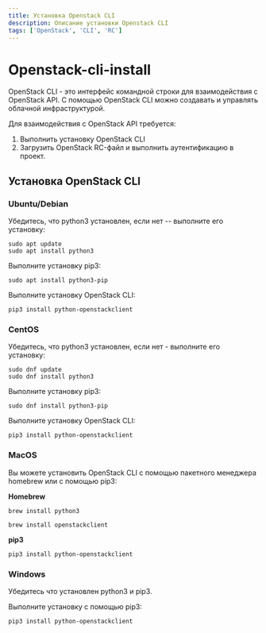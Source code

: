 ```yaml
---
title: Установка Openstack CLI
description: Описание установки Openstack CLI
tags: ['OpenStack', 'CLI', 'RC']
---
```


# Openstack-cli-install

OpenStack CLI - это интерфейс командной строки для взаимодействия с OpenStack API. С помощью OpenStack CLI можно создавать и управлять облачной инфраструктурой.

Для взаимодействия с OpenStack API требуется:

1. Выполнить установку OpenStack CLI
2. Загрузить OpenStack RC-файл и выполнить аутентификацию в проект.

## Установка OpenStack CLI

### Ubuntu/Debian

Убедитесь, что python3 установлен, если нет -- выполните его установку:

```
sudo apt update
sudo apt install python3
```

Выполните установку pip3:

```
sudo apt install python3-pip
```

Выполните установку OpenStack CLI:

```
pip3 install python-openstackclient
```

### CentOS

Убедитесь, что python3 установлен, если нет - выполните его установку:

```
sudo dnf update
sudo dnf install python3
```

Выполните установку pip3:

```
sudo dnf install python3-pip
```

Выполните установку OpenStack CLI:

```
pip3 install python-openstackclient
```

### MacOS

Вы можете установить OpenStack CLI с помощью пакетного менеджера homebrew или с помощью pip3:

**Homebrew**

```
brew install python3
```

```
brew install openstackclient
```

**pip3**

```
pip3 install python-openstackclient
```

### Windows

Убедитесь что установлен python3 и pip3.

Выполните установку с помощью pip3:

```
pip3 install python-openstackclient
```
